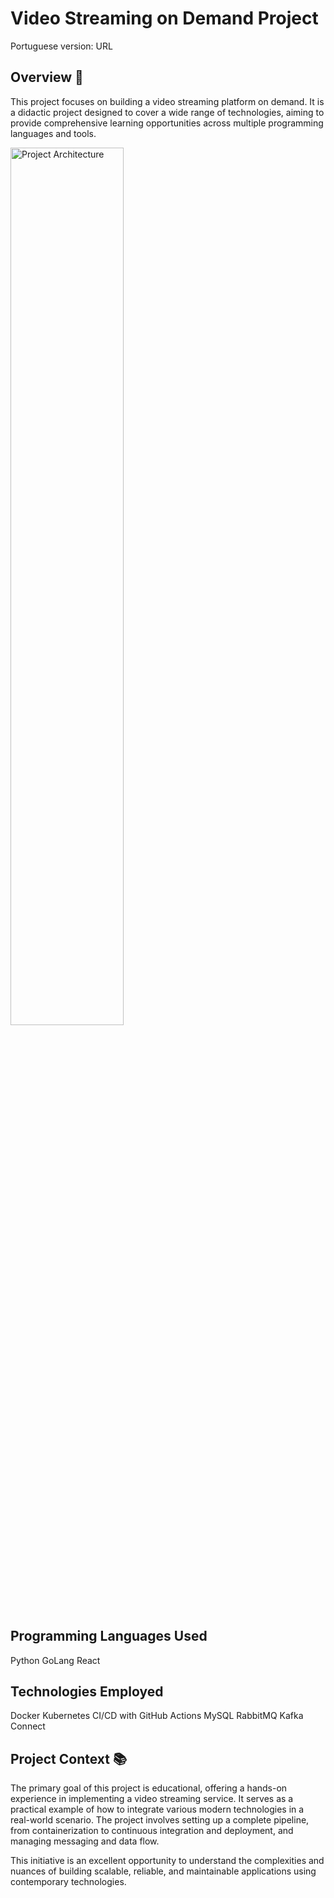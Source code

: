 # Video Streaming on Demand Project
Portuguese version: URL
## Overview 🔎
This project focuses on building a video streaming platform on demand. It is a didactic project designed to cover a wide range of technologies, aiming to provide comprehensive learning opportunities across multiple programming languages and tools.

<img alt="Project Architecture" width="60%" src="https://example.com/project_architecture.png">

## Programming Languages Used
Python
GoLang
React

## Technologies Employed
Docker
Kubernetes
CI/CD with GitHub Actions
MySQL
RabbitMQ
Kafka Connect

## Project Context 📚
The primary goal of this project is educational, offering a hands-on experience in implementing a video streaming service. It serves as a practical example of how to integrate various modern technologies in a real-world scenario. The project involves setting up a complete pipeline, from containerization to continuous integration and deployment, and managing messaging and data flow.

This initiative is an excellent opportunity to understand the complexities and nuances of building scalable, reliable, and maintainable applications using contemporary technologies.